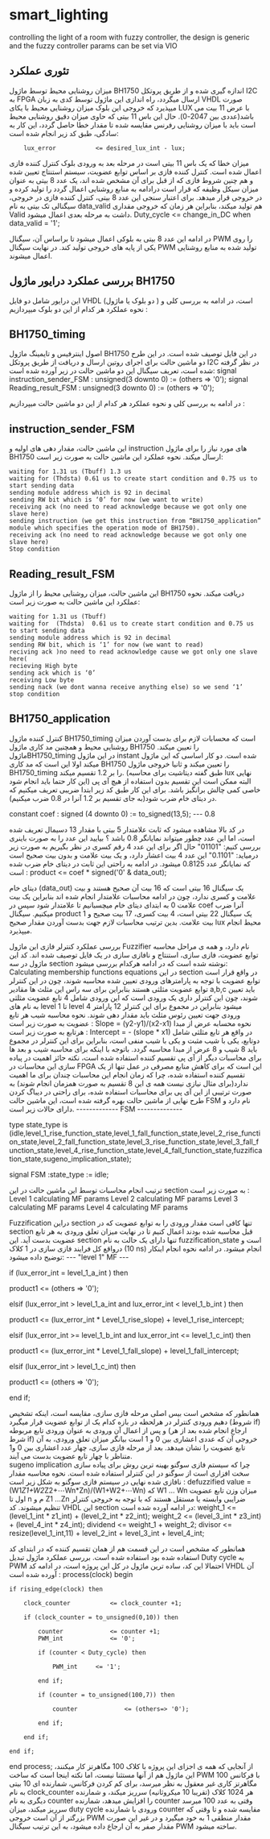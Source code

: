 # smart_lighting
controlling the light of a room with fuzzy controller, the design is generic and the fuzzy controller params can be set via VIO


## تئوری عملکرد

میزان روشنایی محیط توسط ماژول BH1750 اندازه گیری شده و از طریق پروتکل I2C به FPGA ارسال میگردد، راه اندازی این ماژول توسط کدی به زبان VHDL صورت میپذیرد که خروجی این بلوک میزان روشنایی محیط با یکای LUX با عرض 11 بیت می باشد(عددی بین 2047-0). 
حال این باس 11 بیتی که حاوی میزان دقیق روشنایی محیط است باید با میزان روشنایی رفرنس مقایسه شده تا مقدار خطا حاصل گردد، این کار به سادگی، طبق کد زیر انجام شده است: 
             

        lux_error           <= desired_lux_int - lux; 

میزان خطا که یک باس 11 بیتی است در مرحله بعد به ورودی بلوک کنترل کننده فازی اعمال شده است. کنترل کننده فازی بر اساس توابع عضویت، سیستم استنتاج تعیین شده و هم چنین شروط فازی که از قبل برای آن مشخص شده اند، یک عدد 8 بیتی به عنوان میزان سیکل وظیفه که قرار است درادامه به منابع روشنایی اعمال گردد را تولید کرده و در خروجی قرار میدهد. 
برای اعتبار سنجی این عدد 8 بیتی، کنترل کننده فازی در خروجی، سیگنالی تک بیتی به نام data_valid هم تولید میکند، بنابراین هر زمان که خروجی مقداری Valid داشت به مرحله بعدی اعمال میشود. 
        Duty_cycle      <= change_in_DC when data_valid = '1';

در ادامه این عدد 8 بیتی به بلوکی اعمال میشود تا براساس آن، سیگنال PWM را روی یکی از پایه های خروجی تولید کند. 
در نهایت سیگنال PWM تولید شده به منابع روشنایی اعمال میشوند. 




## بررسی عملکرد درایور ماژول BH1750
این درایور شامل دو فایل VHDL (دو بلوک یا ماژول ) است، در ادامه به بررسی کلی و نحوه عملکرد هر کدام از این دو بلوک میپردازیم : 
## BH1750_timing
اصول اینترفیس و تایمینگ ماژول BH1750 در این فایل توصیف شده است. 
در این طرح دو ماشین حالت برای اجرای روتین ارسال و دریافت از طریق پروتکل I2C در نظر گرفته شده است، تعریف سیگنال این دو ماشین حالت در زیر آورده شده است: 
        signal      instruction_sender_FSM  : unsigned(3 downto 0) := (others => '0');
        signal      Reading_result_FSM      : unsigned(3 downto 0) := (others => '0');

در ادامه به بررسی کلی و نحوه عملکرد هر کدام از این دو ماشین حالت میپردازیم : 
## instruction_sender_FSM
این ماشین حالت، مقدار دهی های اولیه و instruction  های مورد نیاز را برای ماژول BH1750 ارسال میکند. 
نحوه عملکرد این ماشین حالت به صورت زیر است:

	waiting for 1.31 us (Tbuff) 1.3 us
	waiting for (Thdsta) 0.61 us to create start condition and 0.75 us to start sending data
	sending module address which is 92 in decimal
	sending RW bit which is ‘0’ for now (we want to write) 
	receiving ack (no need to read acknowledge because we got only one slave here)
	sending instruction (we get this instruction from “BH1750_application” module which specifies the operation mode of BH1750).
	receiving ack (no need to read acknowledge because we got only one slave here)
	Stop condition


## Reading_result_FSM
این ماشین حالت، میزان روشنایی محیط را از ماژول BH1750 دریافت میکند. 
نحوه عملکرد این ماشین حالت به صورت زیر است: 
	
	waiting for 1.31 us (Tbuff) 
	waiting for  (Thdsta)  0.61 us to create start condition and 0.75 us to start sending data
	sending module address which is 92 in decimal
	sending RW bit, which is ‘1’ for now (we want to read) 
	reciving ack )no need to read acknowledge cause we got only one slave here(
	recieving High byte
	sending ack which is ‘0’
	receiving Low byte
	sending nack (we dont wanna receive anything else) so we send ‘1’
	stop condition


## BH1750_application

کنترل کننده ماژول BH1750_timing است که محسابات لازم برای بدست آوردن میزان روشنایی محیط و همچنین مد کاری ماژول BH1750 را تعیین میکند. 
ماژولBH1750_timing در این ماژول instant شده است. دو کار اساسی که این ماژول میکند اولا این است که مد کاری BH1750 را تعیین میکند و ثانیا خروجی ماژول BH1750_timing را بر 1.2 تقسیم میکند. (طبق گفته دیتاشیت برای محاسبه lux نهایی این کار حتما باید انجام شود) البته ممکن است این تقسیم بدون استفاده از هیچ آی پی خاصی کمی چالش برانگیز باشد. برای این کار طبق کد زیر ابتدا ضریبی تعریف میکنیم که در دیتای خام ضرب شود(به جای تقسیم بر 1.2 آنرا در 0.8 ضرب میکنیم).

constant coef               : signed (4 downto 0) := to_signed(13,5); --- 0.8


در کد بالا مشاهده میشود که ثابت علامتدار 5 بیتی با مقدار 13 دسیمال تعریف شده است، اما این عدد چطور میتواند نمایانگر 0.8 باشد ؟ 
بیایید این عدد را به صورت باینری بررسی کنیم: 
"01101"
حال اگر برای این عدد 4 رقم کسری در نظر بگیریم به صورت زیر درمیاید: 
"0.1101"
این عدد 4 بیت اعشار دارد، و یک بیت علامت و بدون بیت صحیح است که نمایانگر عدد 0.8125  میشود. 
در ادامه به راحتی این ثابت در دیتای خام ضرب شده است : 
        product                 <= coef * signed('0' & data_out);


دیتای خام (data_out)  یک سیگنال 16 بیتی است که 16 بیت آن صحیح هستند و بیت علامت و کسری ندارد، چون در ادامه محاسبات علامتدار انجام شده اند بنابراین یک بیت علامت 0 به ابتدای دیتای خام میچسبانیم تا علامتدار شود سپس در coef آنرا ضرب میکنیم. 
سیگنال product یک سیگنال 22 بیتی است، 4 بیت کسری، 17 بیت صحیح و 1 بیت علامت. 
بدین ترتیب محاسبات لازم جهت بدست آوردن مقدار صحیح lux محیط انجام میپذیرد. 

بررسی عملکرد کنترلر فازی
این ماژول Fuzzifier نام دارد، و همه ی مراحل محاسبه توابع عضویت، فازی سازی، استنتاج و نافازی سازی در یک فایل توصیف شده اند. 
کد این ماژول در سه section نوشته شده است که در ادامه هرکدام بررسی میشود: 
Calculating membership functions equations 
در این section در واقع قرار است توابع عضویت با توجه به پارامترهای ورودی تعیین شده محاسبه شوند، چون در این کنترلر توابع عضویت مثلثی هستند بنابراین برای سه راس این مثلث ها مقادیر a,b,c باید تعیین شوند، چون این کنترلر داری یک ورودی است که این ورودی شامل 4 تابع عضویت مثلثی به نام های level 1  تا level 4 میشود بنابراین در مجموع برای این کنترلر 12 پارامتر ورودی جهت تعیین رئوس مثلث باید مقدار دهی شوند. 
نحوه محاسبه شیب هر تابع عضویت به صورت زیر است : 
Slope = (y2-y1)/(x2-x1)
نحوه محسابه عرض از مبدا هرتابع به صورت زیر است : 
Intercept = - (slope * x1)
در واقع هر تابع مثلثی شامل دوتابع، یکی با شیب مثبت و یکی با شیب منفی است، بنابراین برای این کنترلر در مجموع باید 8 شیب و 8 عرض از مبدا محاسبه گردد. 
باتوجه با اینکه برای محاسبه شیب و بعد ها برای محاسبات دیگر از آی پی تقسیم کننده استفاده شده است، نکته حائز اهمیت در پیاده سازی این محاسبات در FPGA این است که برای کاهش منابع مصرفی در عمل تنها از یک تقسیم کننده استفاده شده، چرا که زمان انجام این محاسبات چندان برای ما اهمیت ندارد(برای مثال نیازی نیست همه ی این 8 تقسیم به صورت همزمان انجام شوند) به صورت ترتیبی از این آی پی برای محاسبات استفاده شده، برای راحتی در دیباگ کردن طرح نهایی از ماشین حالت بهره گرفته شده است، این ماشین حالت FSM نام دارد و دارای حالات زیر است.
                ------------- FSM -------------- 

type state_type is (idle,level_1_rise_function_state,level_1_fall_function_state,level_2_rise_function_state,level_2_fall_function_state,level_3_rise_function_state,level_3_fall_function_state,level_4_rise_function_state,level_4_fall_function_state,fuzzification_state,sugeno_implication_state);

signal FSM :state_type := idle;
 
ترتیب انجام محاسبات توسط این ماشین حالت در این section به صورت زیر است : 
	Level 1 calculating MF params
	Level 2 calculating MF params
	Level 3 calculating MF params
	Level 4 calculating MF params


Fuzzification
دراین section تنها کافی است مقدار ورودی را به توابع عضویت که در section قبل محاسبه شده بودند اعمال کنیم تا در نهایت میزان تعلق ورودی به هر تابع عضویت بدست آید. 
این section تنها دارای یک حالت به نام fuzzification_state است و درواقع کل فرایند فازی سازی در 1 کلاک (10 ns) انجام میشود. 
در ادامه نحوه انجام اینکار توضیح داده میشود: 
                    --- "level 1" MF ---
            
if (lux_error_int = level_1_a_int ) then 
                    
 product1     <= (others => '0');
                    
elsif (lux_error_int > level_1_a_int and lux_error_int < level_1_b_int ) then 
            
 product1     <= (lux_error_int * Level_1_rise_slope) + level_1_rise_intercept;
                
elsif (lux_error_int >= level_1_b_int and lux_error_int <= level_1_c_int) then 
                
 product1     <= (lux_error_int * Level_1_fall_slope) + level_1_fall_intercept;

elsif (lux_error_int > level_1_c_int) then 
                            
 product1     <= (others => '0');

end if;

همانطور که مشخص است بیس اصلی مرحله فازی سازی، مقایسه است، اینکه تشخیص دهیم ورودی کنترلر در هرلحظه در بازه کدام یک از توابع عضویت قرار میگیرد (شروط if) و پس از اعمال آن ورودی به عنوان ورودی تابع مربوطه (ارجاع انجام شده بعد از هر شرط if) خروجی آن که عددی اعشاری بین 0 و 1 است بیانگر میزان تعلق ورودی، به آن تابع عضویت را نشان میدهد. 
بعد از مرحله فازی سازی، چهار عدد اعشاری بین 0 و1 متناظر با چهار تابع عضویت بدست می آیند.  
sugeno implication
چرا که سیستم فازی سوگنو بهینه ترین روش برای پیاده سازی سخت افزاری است از سوگنو در این کنترلر استفاده شده است. 
نحوه محاسبه مقدار نافازی شده نهایی در سیستم فازی سوگنو به شکل زیر است : 
defuzzified value = (W1*Z1+W2*Z2+⋯Wn*Zn)/(W1+W2+⋯Wn)
که W1 … Wn میزان وزن تابع عضویت اول تا n م و Z1 …Zn ضرایبی وابسته یا مستقل هستند که با توجه به خروجی کنترلر تنظیم میشوند.
کد VHDL این section  در ادامه آورده شده است: 
weight_1     <= (level_1_int * z1_int) + (level_2_int * z2_int);
weight_2     <= (level_3_int * z3_int) + (level_4_int * z4_int); 
dividend     <= weight_1 + weight_2;
divisor      <= resize(level_1_int,11) + level_2_int + level_3_int + level_4_int;

همانطور که مشخص است در این قسمت هم از همان تقسیم کننده که در ابتدای کد استفاده شده بود استفاده شده است. 
بررسی عملکرد ماژول تبدیل Duty cycle  به PWM 
احتمالا این کد، ساده ترین ماژول در کل این پروژه است، در ادامه کد VHDL آن آورده شده است : 
process(clock)
begin 

    if rising_edge(clock) then

        clock_counter           <= clock_counter +1;
    
        if (clock_counter = to_unsigned(0,10)) then 
        
            counter             <= counter +1;
            PWM_int             <= '0';
            
            if (counter < Duty_cycle) then 
            
                PWM_int     <= '1';
                
            end if;
            
            if (counter = to_unsigned(100,7)) then 
            
                counter             <= (others=> '0');
            
            end if;
            
        end if;
    
    end if; 
    
end process;
از آنجایی که همه ی اجزای این پروژه با کلاک 100 مگاهرتز کار میکنند، این ماژول هم از آنها مستثنا نیست، اما نکته اینجا است که ساخت PWM با فرکانس 100 مگاهرتز کاری غیر معقول به نظر میرسد، برای کم کردن فرکانس، شمارنده ای 10 بیتی به نام clock_counter هر 1024 کلاک (تقریبا 10 میکروثانیه) سرریز میکند، و شمارنده دیگری به نام counter را افزایش میدهد، شمارنده counter وقتی به عدد 100 میرسد سرریز میکند، میزان duty cycle ورودی با شمارنده counter مقایسه شده و تا وقتی که بزرگتر از آن است خروجی PWM مقدار منطقی 1 به خود میگیرد و در غیر این صورت مقدار صفر به آن ارجاع داده میشود، به این ترتیب سیگنال PWM ساخته میشود. 

